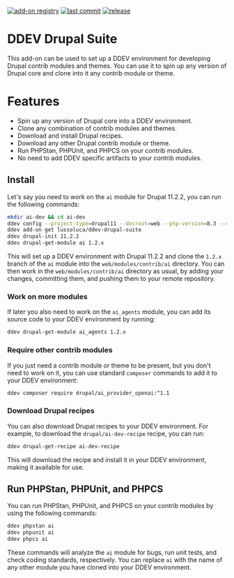 [![add-on registry](https://img.shields.io/badge/DDEV-Add--on_Registry-blue)](https://addons.ddev.com)
[![last commit](https://img.shields.io/github/last-commit/lussoluca/ddev-drupal-suitet)](https://github.com/lussoluca/ddev-drupal-suite/commits)
[![release](https://img.shields.io/github/v/release/lussoluca/ddev-drupal-suite)](https://github.com/lussoluca/ddev-drupal-suite/releases/latest)

# DDEV Drupal Suite 

This add-on can be used to set up a DDEV environment for developing Drupal contrib modules and themes.
You can use it to spin up any version of Drupal core and clone into it any contrib module or theme.

# Features

- Spin up any version of Drupal core into a DDEV environment.
- Clone any combination of contrib modules and themes.
- Download and install Drupal recipes.
- Download any other Drupal contrib module or theme.
- Run PHPStan, PHPUnit, and PHPCS on your contrib modules.
- No need to add DDEV specific artifacts to your contrib modules.

## Install

Let's say you need to work on the `ai` module for Drupal 11.2.2, you can run the following commands:

```bash
mkdir ai-dev && cd ai-dev
ddev config --project-type=drupal11 --docroot=web --php-version=8.3 --corepack-enable
ddev add-on get lussoluca/ddev-drupal-suite
ddev drupal-init 11.2.2
ddev drupal-get-module ai 1.2.x
```

This will set up a DDEV environment with Drupal 11.2.2 and clone the `1.2.x` branch of the `ai` module into the `web/modules/contrib/ai` directory.
You can then work in the `web/modules/contrib/ai` directory as usual, by adding your changes, committing them, and pushing them to your remote repository.

### Work on more modules

If later you also need to work on the `ai_agents` module, you can add its source code to your DDEV environment by running:

```bash
ddev drupal-get-module ai_agents 1.2.x
```

### Require other contrib modules

If you just need a contrib module or theme to be present, but you don't need to work on it, you can use standard `composer` commands to add it to your DDEV environment:

```bash
ddev composer require drupal/ai_provider_openai:^1.1
```

### Download Drupal recipes

You can also download Drupal recipes to your DDEV environment. For example, to download the `drupal/ai-dev-recipe` recipe, you can run:

```bash
ddev drupal-get-recipe ai-dev-recipe
```

This will download the recipe and install it in your DDEV environment, making it available for use.

## Run PHPStan, PHPUnit, and PHPCS

You can run PHPStan, PHPUnit, and PHPCS on your contrib modules by using the following commands:

```bash
ddev phpstan ai
ddev phpunit ai
ddev phpcs ai
```

These commands will analyze the `ai` module for bugs, run unit tests, and check coding standards, respectively.
You can replace `ai` with the name of any other module you have cloned into your DDEV environment.
